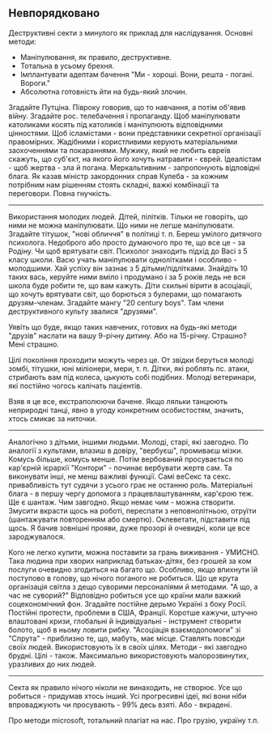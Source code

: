 ## Невпорядковано
 Деструктивні секти з минулого як приклад для наслідування. Основні методи:
- Маніпулювання, як правило, деструктивне.
- Тотальна в усьому брехня.
- Імплантувати адептам бачення "Ми - хороші. Вони, решта - погані. Вороги."
- Абсолютна готовність йти на будь-який злочин.

Згадайте Путціна. Півроку говорив, що то навчання, а потім об'явив війну.
Згадайте рос. телебачення і пропаганду.
Щоб маніпулювати католиками косять під католиків і маніпулюють відповідними цінностями. Щоб ісламістами - вони представники секретної організації правомірних.
Жадібними і користливими керують матеріальними заохоченнями та покараннями.
Мужику, який не любить євреїв скажуть, що суб'єкт, на якого його хочуть натравити - єврей.
Ідеалістам - щоб жертва - зла й погана.
Меркальтивним - запропонують відповідні блага.
Як казав міністр закордонних справ Кулеба - за кожним потрібним нам рішенням стоять складні, важкі комбінації та переговори.
Повна гнучкість.

***

Використання молодих людей. Дітей, пілітків. Тільки не говоріть, що ними не можна маніпулювати. Що ними не легше маніпулювати. Згадайте тітушок, "нові обличчя" в політиці т. п. 
Береш умілого дитячого психолога. Недоброго або просто думаючого про те, що все це - за Родіну. Чи щоб врятувати світ. Психолог знаходить підхід до Васі з 5 класу школи. Васю учать маніпулювати однолітками і особливо - молодшими. Хай успіху він зазнає з 5 дітьми/підлітками. Знайдіть 10 таких вась, керуйте ними вміло і продумано і за 5 років ледь не вся школа буде робити те, що вам кажуть. Діти схильні вірити в асоціації, що хочуть врятувати світ, що борються з булерами, що помагають друзям-членам. Згадайте мангу "20 century boys". Там члени деструктивного культу звалися "друзями". 

Уявіть що буде, якщо таких навчених, готових на будь-які методи "друзів" наслати на вашу 9-річну дитину. Або на 15-річну. Страшно? Мені страшно.

Цілі покоління проходити можуть через це. От звідки беруться молоді зомбі, тітушки, юні міліонери, мери, т. п. Дітки, які роблять пс. атаки, стрибають вам під колеса, цькують собі подібних. Молоді ветеринари, які постійно чогось калічать паціентів.

Взяв я це все, екстраполюючи бачене. Якщо ляльки танцюють неприродні танці, явно в угоду конкретним особистостям, значить, хтось смикає за ниточки.

***
Аналогічно з дітьми, іншими людьми. Молоді, старі, які завгодно. По аналогії з культами, влазиш в довіру, "вербуєш", промиваєш мізки. Комусь більше, комусь менше. Потім вербований просувається по кар'єрній ієрархії "Контори" - починає вербувати жертв сам. Та виконувати інші, не менш важливі функції. Самі веСекс та секс. привабливість тут судячи з усього грає не останню роль. Матеріальні блага - в першу чергу допомога з працевлаштуванням, кар'єрою теж.
Ще є шантаж. Чим завгодно. Якщо немає чим - можна створити. Змусити вкрасти щось на роботі, переспати з неповнолітньою, отруїти (шантажувати повторенням або смертю). Оклеветати, підставити під щось.
Я бачив зовнішні прояви, дуже прозорі й очевидні, коли це все зароджувалося.


Кого не легко купити, можна поставити за грань виживання - УМИСНО. Така людина при хворих наприклад батьках-дітях, без грошей за ком послуги очевидно згодиться на багато що. Особливо, якщо впихнути їй поступово в голову, що нічого поганого не робиться. Що це крута організація світла з дещо суворими персоналіями й методами. "А що, а час не суворий?"
Відповідно робиться усе що країни мали важкий соцекономічний фон. Згадайте постійне дерьмо Україні з боку Росії. Постійні протести, проблеми в США, Франції. 
Коротше кажучи, штучно влаштовані кризи, глобальні й індивідуальні - інструмент створити болото, щоб в ньому ловити рибку. 
"Асоціація взаємодопомоги" зі "Спрута" - приблизно те, що, мабуть, має місце.
Ставлять повсюди своїх людей. Використовують їх в своїх цілях. Методи - які завгодно брудні. Цілі - також. Максимально використовують малорозвинутих, уразливих до них людей.

***
Секта як правило нічого ніколи не винаходить, не створює. Усе що робиться - придумав хтось інший. Усі прогресивні ідеї, які вони ніби впроваджують чи просувають - 99% десь взяті. Або - вкрадені.

Про методи microsoft, тотальний плагіат на нас.
Про грузію, україну т.п.